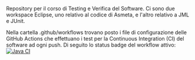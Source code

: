 Repository per il corso di Testing e Verifica del Software. Ci sono due workspace Eclipse, uno relativo al codice di Asmeta, e l'altro relativo a JML e JUnit. 

Nella cartella .github/workflows trovano posto i file di configurazione delle GitHub Actions che effettuano i test per la Continuous Integration (CI) del software ad ogni push. Di seguito lo status badge del workflow attivo:
[![Java CI](https://github.com/ItzBosk/tvs_code/actions/workflows/ci.yaml/badge.svg)](https://github.com/ItzBosk/tvs_code/actions/workflows/ci.yaml)
